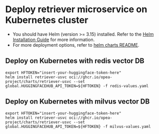 # Deploy retriever microservice on Kubernetes cluster

- You should have Helm (version >= 3.15) installed. Refer to the [Helm Installation Guide](https://helm.sh/docs/intro/install/) for more information.
- For more deployment options, refer to [helm charts README](https://github.com/opea-project/GenAIInfra/tree/main/helm-charts#readme).

## Deploy on Kubernetes with redis vector DB

```
export HFTOKEN="insert-your-huggingface-token-here"
helm install retriever-usvc oci://ghcr.io/opea-project/charts/retriever-usvc --set global.HUGGINGFACEHUB_API_TOKEN=${HFTOKEN} -f redis-values.yaml
```

## Deploy on Kubernetes with milvus vector DB

```
export HFTOKEN="insert-your-huggingface-token-here"
helm install retriever-usvc oci://ghcr.io/opea-project/charts/retriever-usvc --set global.HUGGINGFACEHUB_API_TOKEN=${HFTOKEN} -f milvus-values.yaml
```
